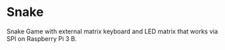 # Snake
Snake Game with external matrix keyboard and LED matrix that works via SPI on Raspberry Pi 3 B.
